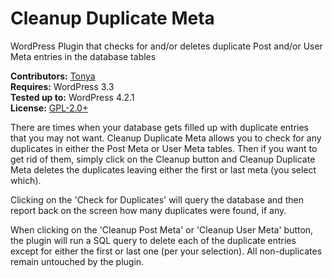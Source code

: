 # Cleanup Duplicate Meta

WordPress Plugin that checks for and/or deletes duplicate Post and/or User Meta entries in the database tables

__Contributors:__ [Tonya](https://github.com/hellofromtonya)  
__Requires:__ WordPress 3.3  
__Tested up to:__ WordPress 4.2.1  
__License:__ [GPL-2.0+](http://www.gnu.org/licenses/gpl-2.0.html) 

There are times when your database gets filled up with duplicate entries that you may not want.  Cleanup Duplicate Meta allows you to check for any duplicates in either the Post Meta or User Meta tables.  Then if you want to get rid of them, simply click on the Cleanup button and Cleanup Duplicate Meta deletes the duplicates leaving either the first or last meta (you select which).

Clicking on the 'Check for Duplicates' will query the database and then report back on the screen how many duplicates were found, if any.

When clicking on the 'Cleanup Post Meta' or 'Cleanup User Meta' button, the plugin will run a SQL query to delete each of the duplicate entries except for either the first or last one (per your selection).  All non-duplicates remain untouched by the plugin.